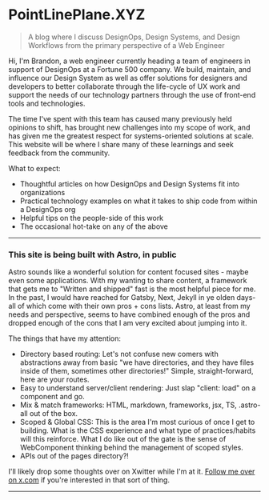 # PointLinePlane.XYZ

> A blog where I discuss DesignOps, Design Systems, and Design Workflows from the primary perspective of a Web Engineer

Hi, I'm Brandon, a web engineer currently heading a team of engineers in support of DesignOps at a Fortune 500 company. We build, maintain, and influence our Design System as well as offer solutions for designers and developers to better collaborate through the life-cycle of UX work and support the needs of our technology partners through the use of front-end tools and technologies.

The time I've spent with this team has caused many previously held opinions to shift, has brought new challenges into my scope of work, and has given me the greatest respect for systems-oriented solutions at scale. This website will be where I share many of these learnings and seek feedback from the community.

What to expect:
- Thoughtful articles on how DesignOps and Design Systems fit into organizations
- Practical technology examples on what it takes to ship code from within a DesignOps org
- Helpful tips on the people-side of this work
- The occasional hot-take on any of the above

---


### This site is being built with Astro, in public

Astro sounds like a wonderful solution for content focused sites - maybe even some applications. With my wanting to share content, a framework that gets me to "Written and shipped" fast is the most helpful piece for me. In the past, I would have reached for Gatsby, Next, Jekyll in ye olden days- all of which come with their own pros + cons lists. Astro, at least from my needs and perspective, seems to have combined enough of the pros and dropped enough of the cons that I am very excited about jumping into it.

The things that have my attention:

- Directory based routing: Let's not confuse new comers with abstractions away from basic "we have directories, and they have files inside of them, sometimes other directories!" Simple, straight-forward, here are your routes.
- Easy to understand server/client rendering: Just slap "client: load" on a component and go.
- Mix & match frameworks: HTML, markdown, frameworks, jsx, TS, .astro- all out of the box.
- Scoped & Global CSS: This is the area I'm most curious of once I get to building. What is the CSS experience and what type of practices/habits will this reinforce. What I do like out of the gate is the sense of WebComponent thinking behind the management of scoped styles.
- APIs out of the pages directory?!

I'll likely drop some thoughts over on Xwitter while I'm at it. [Follow me over on x.com](https://x.com/bybrandonbrown) if you're interested in that sort of thing.

---
